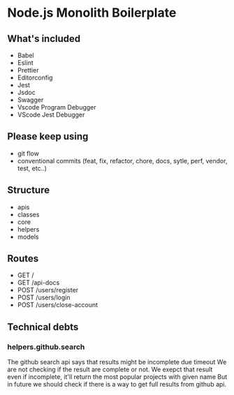# Node.js Monolith Boilerplate

## What's included

* Babel
* Eslint
* Prettier
* Editorconfig
* Jest
* Jsdoc
* Swagger
* Vscode Program Debugger
* VScode Jest Debugger

## Please keep using

* git flow
* conventional commits (feat, fix, refactor, chore, docs, sytle, perf, vendor, test, etc..)

## Structure

* apis
* classes
* core
* helpers
* models

## Routes

* GET /
* GET /api-docs
* POST /users/register
* POST /users/login
* POST /users/close-account

## Technical debts

### helpers.github.search

The github search api says that results might be incomplete due timeout
We are not checking if the result are complete or not.
We exepct that result even if incomplete, it'll return the most popular projects with given name
But in future we should check if there is a way to get full results from github api.

